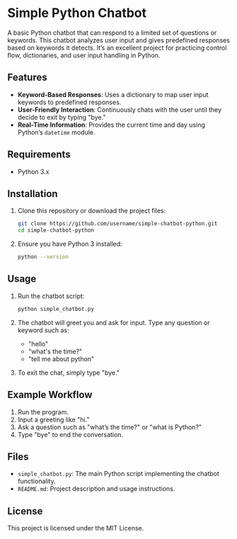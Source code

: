 # Simple Python Chatbot

A basic Python chatbot that can respond to a limited set of questions or keywords. This chatbot analyzes user input and gives predefined responses based on keywords it detects. It’s an excellent project for practicing control flow, dictionaries, and user input handling in Python.

## Features

- **Keyword-Based Responses**: Uses a dictionary to map user input keywords to predefined responses.
- **User-Friendly Interaction**: Continuously chats with the user until they decide to exit by typing "bye."
- **Real-Time Information**: Provides the current time and day using Python’s `datetime` module.

## Requirements

- Python 3.x

## Installation

1. Clone this repository or download the project files:
    ```bash
    git clone https://github.com/username/simple-chatbot-python.git
    cd simple-chatbot-python
    ```

2. Ensure you have Python 3 installed:
    ```bash
    python --version
    ```

## Usage

1. Run the chatbot script:
    ```bash
    python simple_chatbot.py
    ```

2. The chatbot will greet you and ask for input. Type any question or keyword such as:
    - "hello"
    - "what's the time?"
    - "tell me about python"

3. To exit the chat, simply type "bye."

## Example Workflow

1. Run the program.
2. Input a greeting like "hi."
3. Ask a question such as "what’s the time?" or "what is Python?"
4. Type "bye" to end the conversation.

## Files

- `simple_chatbot.py`: The main Python script implementing the chatbot functionality.
- `README.md`: Project description and usage instructions.

## License

This project is licensed under the MIT License.
